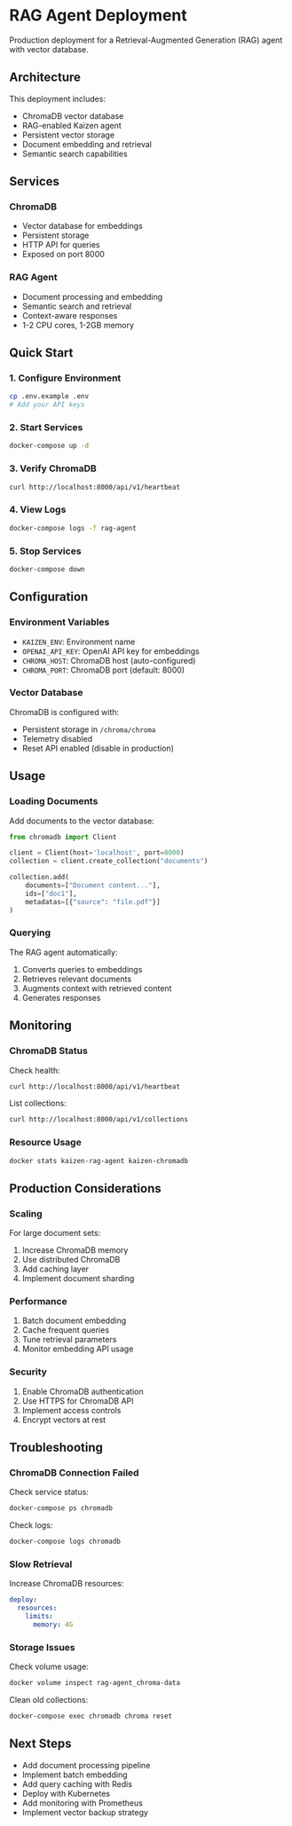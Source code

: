 # RAG Agent Deployment

Production deployment for a Retrieval-Augmented Generation (RAG) agent with vector database.

## Architecture

This deployment includes:
- ChromaDB vector database
- RAG-enabled Kaizen agent
- Persistent vector storage
- Document embedding and retrieval
- Semantic search capabilities

## Services

### ChromaDB
- Vector database for embeddings
- Persistent storage
- HTTP API for queries
- Exposed on port 8000

### RAG Agent
- Document processing and embedding
- Semantic search and retrieval
- Context-aware responses
- 1-2 CPU cores, 1-2GB memory

## Quick Start

### 1. Configure Environment

```bash
cp .env.example .env
# Add your API keys
```

### 2. Start Services

```bash
docker-compose up -d
```

### 3. Verify ChromaDB

```bash
curl http://localhost:8000/api/v1/heartbeat
```

### 4. View Logs

```bash
docker-compose logs -f rag-agent
```

### 5. Stop Services

```bash
docker-compose down
```

## Configuration

### Environment Variables

- `KAIZEN_ENV`: Environment name
- `OPENAI_API_KEY`: OpenAI API key for embeddings
- `CHROMA_HOST`: ChromaDB host (auto-configured)
- `CHROMA_PORT`: ChromaDB port (default: 8000)

### Vector Database

ChromaDB is configured with:
- Persistent storage in `/chroma/chroma`
- Telemetry disabled
- Reset API enabled (disable in production)

## Usage

### Loading Documents

Add documents to the vector database:

```python
from chromadb import Client

client = Client(host='localhost', port=8000)
collection = client.create_collection("documents")

collection.add(
    documents=["Document content..."],
    ids=["doc1"],
    metadatas=[{"source": "file.pdf"}]
)
```

### Querying

The RAG agent automatically:
1. Converts queries to embeddings
2. Retrieves relevant documents
3. Augments context with retrieved content
4. Generates responses

## Monitoring

### ChromaDB Status

Check health:
```bash
curl http://localhost:8000/api/v1/heartbeat
```

List collections:
```bash
curl http://localhost:8000/api/v1/collections
```

### Resource Usage

```bash
docker stats kaizen-rag-agent kaizen-chromadb
```

## Production Considerations

### Scaling

For large document sets:
1. Increase ChromaDB memory
2. Use distributed ChromaDB
3. Add caching layer
4. Implement document sharding

### Performance

1. Batch document embedding
2. Cache frequent queries
3. Tune retrieval parameters
4. Monitor embedding API usage

### Security

1. Enable ChromaDB authentication
2. Use HTTPS for ChromaDB API
3. Implement access controls
4. Encrypt vectors at rest

## Troubleshooting

### ChromaDB Connection Failed

Check service status:
```bash
docker-compose ps chromadb
```

Check logs:
```bash
docker-compose logs chromadb
```

### Slow Retrieval

Increase ChromaDB resources:
```yaml
deploy:
  resources:
    limits:
      memory: 4G
```

### Storage Issues

Check volume usage:
```bash
docker volume inspect rag-agent_chroma-data
```

Clean old collections:
```bash
docker-compose exec chromadb chroma reset
```

## Next Steps

- Add document processing pipeline
- Implement batch embedding
- Add query caching with Redis
- Deploy with Kubernetes
- Add monitoring with Prometheus
- Implement vector backup strategy
